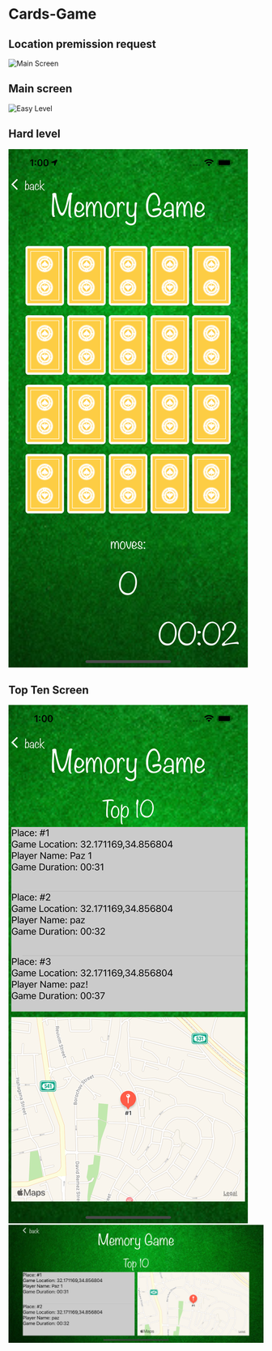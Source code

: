 # Cards-Game

## Location premission request
![Main Screen]()

## Main screen
![Easy Level]()

## Hard level
![Medium Level](https://raw.githubusercontent.com/paz-lavi/MemoryGame/main/Media/sc3.png)

## Top Ten Screen
![Top Ten](https://raw.githubusercontent.com/paz-lavi/MemoryGame/main/Media/sc5.png)
![Top Ten landscape](https://raw.githubusercontent.com/paz-lavi/MemoryGame/main/Media/sc6.png)
